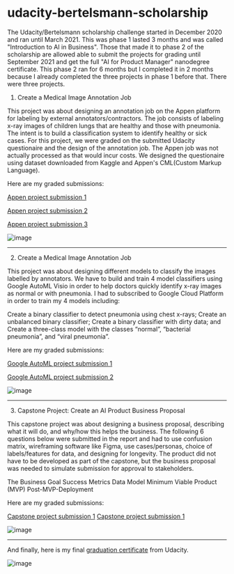 # udacity-bertelsmann-scholarship

The Udacity/Bertelsmann scholarship challenge started in December 2020 and ran until March 2021. This was phase 1 lasted 3 months and was called "Introduction to AI in Business". Those that made it to phase 2 of the scholarship are allowed able to submit the projects for grading until September 2021 and get the full "AI for Product Manager" nanodegree certificate. This phase 2 ran for 6 months but I completed it in 2 months because I already completed the three projects in phase 1 before that. There were three projects.

1. Create a Medical Image Annotation Job

This project was about designing an annotation job on the Appen platform for labeling by external annotators/contractors. The job consists of labeling x-ray images of children lungs that are healthy and those with pneumonia. The intent is to build a classification system to identify healthy or sick cases. For this project, we were graded on the submitted Udacity questionaire and the design of the annotation job. The Appen job was not actually processed as that would incur costs. We designed the questionaire using dataset downloaded from Kaggle and Appen's CML(Custom Markup Language).

Here are my graded submissions:

[Appen project submission 1](https://drive.google.com/file/d/1RpWUiNhI_jfGDXhV0eYVTRm0hs4JrGUB/view?usp=sharing)

[Appen project submission 2](https://drive.google.com/file/d/1axNfEWKwNFcU3Ztwzr3KPLFYrB6Qk1KQ/view?usp=sharing)

[Appen project submission 3](https://drive.google.com/file/d/1j4GOWT4OwTH-e_3jF3uKvjrexXYStDf4/view?usp=sharing)

![image](https://user-images.githubusercontent.com/75153964/127955544-8eab887f-5df3-4eb1-aad8-78e7de7f82f8.png)


---
2. Create a Medical Image Annotation Job

This project was about designing different models to classify the images labelled by annotators. We have to build and train 4 model classifiers using Google AutoML Visio in order to help doctors quickly identify x-ray images as normal or with pneumonia. I had to subscribed to Google Cloud Platform in order to train my 4 models including: 

Create a binary classifier to detect pneumonia using chest x-rays; 
Create an unbalanced binary classifier;
Create a binary classifier with dirty data; and
Create a three-class model with the classes “normal”, “bacterial pneumonia”, and “viral pneumonia”.

Here are my graded submissions:

[Google AutoML project submission 1](https://drive.google.com/file/d/1bUglFHYn324eyeb81K2EeoND84PZh0i_/view?usp=sharing)

[Google AutoML project submission 2](https://drive.google.com/file/d/1L1aGYuSsUQRqxpL441oRqvxykC1jtLhV/view?usp=sharing)

![image](https://user-images.githubusercontent.com/75153964/127955695-60b3abdf-421c-487e-b5fa-2b59c224024b.png)


---
3. Capstone Project: Create an AI Product Business Proposal

This capstone project was about designing a business proposal, describing what it will do, and why/how this helps the business. The following 6 questions below were submitted in the report and had to use confusion matrix, wireframing software like Figma, use cases/personas, choice of labels/features for data, and designing for longevity. The product did not have to be developed as part of the capstone, but the business proposal was needed to simulate submission for approval to stakeholders.

The Business Goal
Success Metrics
Data
Model
Minimum Viable Product (MVP)
Post-MVP-Deployment


Here are my graded submissions:

[Capstone project submission 1](https://drive.google.com/file/d/1BPf1_x3slGt6jGb9KOrQITtZTtXHtbSY/view?usp=sharing)
[Capstone project submission 1](https://drive.google.com/file/d/1BPf1_x3slGt6jGb9KOrQITtZTtXHtbSY/view?usp=sharing)

![image](https://user-images.githubusercontent.com/75153964/127955602-7d83bb41-83ee-4f55-b857-4c8dda30f7e9.png)

---
And finally, here is my final [graduation certificate](https://confirm.udacity.com/YKACEDTT) from Udacity.

![image](https://user-images.githubusercontent.com/75153964/127955728-ab63b638-f2f8-4bf2-bdd2-29d546f260fd.png)


